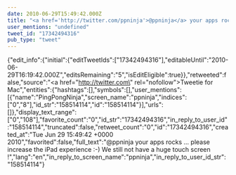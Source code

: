 ```yaml
---
date: 2010-06-29T15:49:42.000Z
title: "<a href='http://twitter.com/ppninja'>@ppninja</a> your apps rocks ... please increase the iPad experience :-) We still not have a huge touch screen !″"
user_mentions: "undefined"
tweet_id: "17342494316"
pub_type: "tweet"
---
```

{"edit_info":{"initial":{"editTweetIds":["17342494316"],"editableUntil":"2010-06-29T16:19:42.000Z","editsRemaining":"5","isEditEligible":true}},"retweeted":false,"source":"<a href=\"http://twitter.com\" rel=\"nofollow\">Tweetie for Mac</a>","entities":{"hashtags":[],"symbols":[],"user_mentions":[{"name":"PingPongNinja","screen_name":"ppninja","indices":["0","8"],"id_str":"158514114","id":"158514114"}],"urls":[]},"display_text_range":["0","108"],"favorite_count":"0","id_str":"17342494316","in_reply_to_user_id":"158514114","truncated":false,"retweet_count":"0","id":"17342494316","created_at":"Tue Jun 29 15:49:42 +0000 2010","favorited":false,"full_text":"@ppninja your apps rocks ... please increase the iPad experience :-) We still not have a huge touch screen !","lang":"en","in_reply_to_screen_name":"ppninja","in_reply_to_user_id_str":"158514114"}

